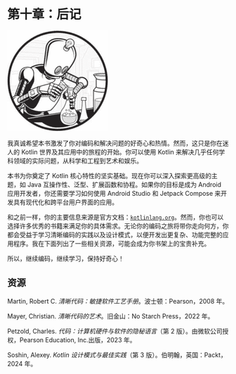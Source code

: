 

# 第十章：后记



![](img/icon.jpg)

我真诚希望本书激发了你对编码和解决问题的好奇心和热情。然而，这只是你在迷人的 Kotlin 世界及其应用中的旅程的开始。你可以使用 Kotlin 来解决几乎任何学科领域的实际问题，从科学和工程到艺术和娱乐。

本书为你奠定了 Kotlin 核心特性的坚实基础。现在你可以深入探索更高级的主题，如 Java 互操作性、泛型、扩展函数和协程。如果你的目标是成为 Android 应用开发者，你还需要学习如何使用 Android Studio 和 Jetpack Compose 来开发具有现代化和跨平台用户界面的应用。

和之前一样，你的主要信息来源是官方文档：[`kotlinlang.org`](https://kotlinlang.org)。然而，你也可以选择许多优秀的书籍来满足你的具体需求。无论你的编码之旅将带你走向何方，你都会受益于学习清晰编码的实践以及设计模式，以便开发出更复杂、功能完整的应用程序。我在下面列出了一些相关资源，可能会成为你书架上的宝贵补充。

所以，继续编码，继续学习，保持好奇心！

## 资源

Martin, Robert C. *清晰代码：敏捷软件工艺手册*。波士顿：Pearson，2008 年。

Mayer, Christian. *清晰代码的艺术*。旧金山：No Starch Press，2022 年。

Petzold, Charles. *代码：计算机硬件与软件的隐秘语言*（第 2 版）。由微软公司授权，Pearson Education, Inc.出版，2023 年。

Soshin, Alexey. *Kotlin 设计模式与最佳实践*（第 3 版）。伯明翰，英国：Packt，2024 年。
